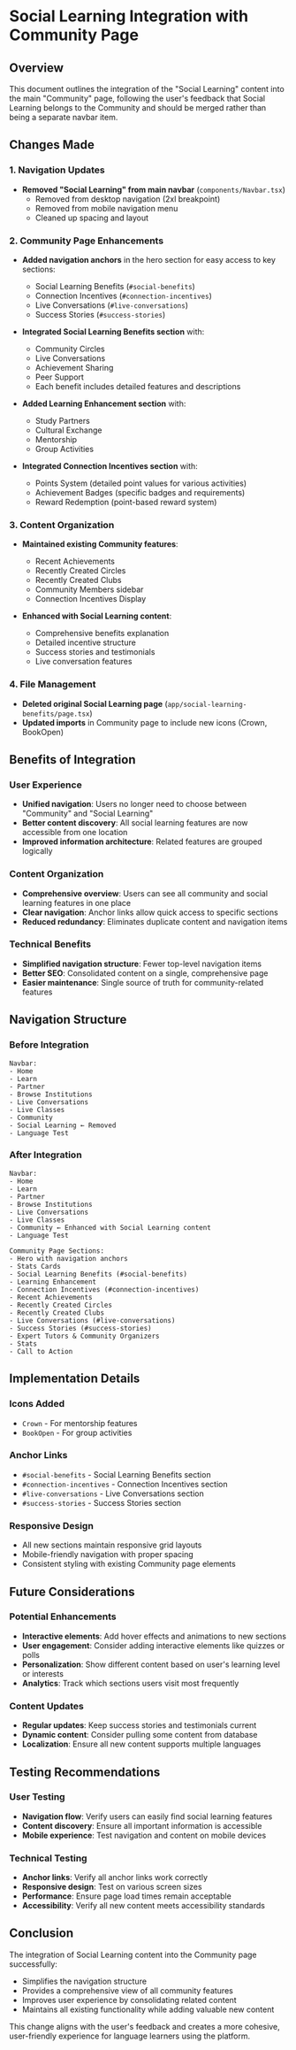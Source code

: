 # Social Learning Integration with Community Page

## Overview
This document outlines the integration of the "Social Learning" content into the main "Community" page, following the user's feedback that Social Learning belongs to the Community and should be merged rather than being a separate navbar item.

## Changes Made

### 1. Navigation Updates
- **Removed "Social Learning" from main navbar** (`components/Navbar.tsx`)
  - Removed from desktop navigation (2xl breakpoint)
  - Removed from mobile navigation menu
  - Cleaned up spacing and layout

### 2. Community Page Enhancements
- **Added navigation anchors** in the hero section for easy access to key sections:
  - Social Learning Benefits (`#social-benefits`)
  - Connection Incentives (`#connection-incentives`)
  - Live Conversations (`#live-conversations`)
  - Success Stories (`#success-stories`)

- **Integrated Social Learning Benefits section** with:
  - Community Circles
  - Live Conversations
  - Achievement Sharing
  - Peer Support
  - Each benefit includes detailed features and descriptions

- **Added Learning Enhancement section** with:
  - Study Partners
  - Cultural Exchange
  - Mentorship
  - Group Activities

- **Integrated Connection Incentives section** with:
  - Points System (detailed point values for various activities)
  - Achievement Badges (specific badges and requirements)
  - Reward Redemption (point-based reward system)

### 3. Content Organization
- **Maintained existing Community features**:
  - Recent Achievements
  - Recently Created Circles
  - Recently Created Clubs
  - Community Members sidebar
  - Connection Incentives Display

- **Enhanced with Social Learning content**:
  - Comprehensive benefits explanation
  - Detailed incentive structure
  - Success stories and testimonials
  - Live conversation features

### 4. File Management
- **Deleted original Social Learning page** (`app/social-learning-benefits/page.tsx`)
- **Updated imports** in Community page to include new icons (Crown, BookOpen)

## Benefits of Integration

### User Experience
- **Unified navigation**: Users no longer need to choose between "Community" and "Social Learning"
- **Better content discovery**: All social learning features are now accessible from one location
- **Improved information architecture**: Related features are grouped logically

### Content Organization
- **Comprehensive overview**: Users can see all community and social learning features in one place
- **Clear navigation**: Anchor links allow quick access to specific sections
- **Reduced redundancy**: Eliminates duplicate content and navigation items

### Technical Benefits
- **Simplified navigation structure**: Fewer top-level navigation items
- **Better SEO**: Consolidated content on a single, comprehensive page
- **Easier maintenance**: Single source of truth for community-related features

## Navigation Structure

### Before Integration
```
Navbar:
- Home
- Learn
- Partner
- Browse Institutions
- Live Conversations
- Live Classes
- Community
- Social Learning ← Removed
- Language Test
```

### After Integration
```
Navbar:
- Home
- Learn
- Partner
- Browse Institutions
- Live Conversations
- Live Classes
- Community ← Enhanced with Social Learning content
- Language Test

Community Page Sections:
- Hero with navigation anchors
- Stats Cards
- Social Learning Benefits (#social-benefits)
- Learning Enhancement
- Connection Incentives (#connection-incentives)
- Recent Achievements
- Recently Created Circles
- Recently Created Clubs
- Live Conversations (#live-conversations)
- Success Stories (#success-stories)
- Expert Tutors & Community Organizers
- Stats
- Call to Action
```

## Implementation Details

### Icons Added
- `Crown` - For mentorship features
- `BookOpen` - For group activities

### Anchor Links
- `#social-benefits` - Social Learning Benefits section
- `#connection-incentives` - Connection Incentives section
- `#live-conversations` - Live Conversations section
- `#success-stories` - Success Stories section

### Responsive Design
- All new sections maintain responsive grid layouts
- Mobile-friendly navigation with proper spacing
- Consistent styling with existing Community page elements

## Future Considerations

### Potential Enhancements
- **Interactive elements**: Add hover effects and animations to new sections
- **User engagement**: Consider adding interactive elements like quizzes or polls
- **Personalization**: Show different content based on user's learning level or interests
- **Analytics**: Track which sections users visit most frequently

### Content Updates
- **Regular updates**: Keep success stories and testimonials current
- **Dynamic content**: Consider pulling some content from database
- **Localization**: Ensure all new content supports multiple languages

## Testing Recommendations

### User Testing
- **Navigation flow**: Verify users can easily find social learning features
- **Content discovery**: Ensure all important information is accessible
- **Mobile experience**: Test navigation and content on mobile devices

### Technical Testing
- **Anchor links**: Verify all anchor links work correctly
- **Responsive design**: Test on various screen sizes
- **Performance**: Ensure page load times remain acceptable
- **Accessibility**: Verify all new content meets accessibility standards

## Conclusion

The integration of Social Learning content into the Community page successfully:
- Simplifies the navigation structure
- Provides a comprehensive view of all community features
- Improves user experience by consolidating related content
- Maintains all existing functionality while adding valuable new content

This change aligns with the user's feedback and creates a more cohesive, user-friendly experience for language learners using the platform.
